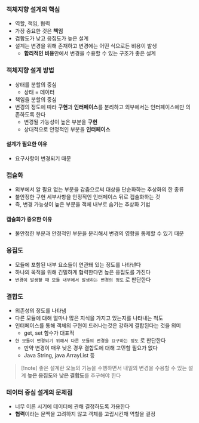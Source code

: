 ### 객체지향 설계의 핵심
- 역할, 책임, 협력
- 가장 중요한 것은 **책임**
- 겹합도가 낮고 응집도가 높은 설계
- 설계는 변경을 위해 존재하고 변경에는 어떤 식으로든 비용이 발생
	- **합리적인 비용**안에서 변경을 수용할 수 있는 구조가 좋은 설계

### 객체지향 설계 방법

- 상태를 분할의 중심
	- 상태 = 데이터
- 책임을 분할의 중심
- 변경의 정도에 따라 **구현**과 **인터페이스**를 분리하고 외부에서는 인터페이스에만 의존하도록 한다
	- 변경될 가능성이 높은 부분을 **구현**
	- 상대적으로 안정적인 부분을 **인터페이스**

#### 설계가 필요한 이유

- 요구사항이 변경되기 때문

### 캡슐화

- 외부에서 알 필요 없는 부분을 감춤으로써 대상을 단순화하는 추상화의 한 종류
- 불안정한 구현 세부사항을 안정적인 인터페이스 뒤로 캡슐화하는 것
- 즉, 변경 가능성이 높은 부분을 객체 내부로 숨기는 추상화 기법

#### 캡슐화가 중요한 이유

- 불안정한 부분과 안정적인 부분을 분리해서 변경의 영향을 통제할 수 있기 때문

### 응집도

- 모듈에 포함된 내부 요소들이 연관돼 있는 정도를 나타낸다
- 하나의 목적을 위해 긴밀하게 협력한다면 높은 응집도를 가진다
- `변경이 발생할 때 모듈 내부에서 발생하는 변경의 정도` 로 판단한다

### 결합도

- 의존성의 정도를 나타냄
- 다른 모듈에 대해 얼마나 많은 지식을 가지고 있는지를 나타내는 척도
- 인터페이스를 통해 객체의 구현이 드러나는것은 강하게 결합된다는 것을 의미
	- get, set 함수가 대표적
- `한 모듈이 변경되기 위해서 다른 모듈의 변경을 요구하는 정도` 로 판단한다
	- 만약 변경이 매우 낮은 경우 결합도에 대해 고민할 필요가 없다
	- Java String, java ArrayList 등

>[!note] 좋은 설계란
>오늘의 기능을 수행하면서 내일의 변경을 수용할 수 있는 설계
>**높은 응집도**와 **낮은 결합도**를 추구해야 한다

### 데이터 중심 설계의 문제점

- 너무 이른 시기에 데이터에 관해 결정하도록 가용한다
- **협력**이라는 문맥을 고려하지 않고 객체를 고립시킨채 역할을 결정